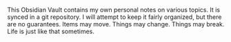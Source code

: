 This Obsidian Vault contains my own personal notes on various topics. It is synced in a git repository. I will attempt to keep it fairly organized, but there are no guarantees. Items may move. Things may change. Things may break. Life is just like that sometimes.